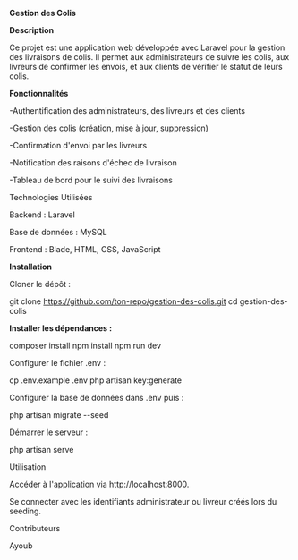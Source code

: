 ****Gestion des Colis****

**Description**

Ce projet est une application web développée avec Laravel pour la gestion des livraisons de colis. Il permet aux administrateurs de suivre les colis, aux livreurs de confirmer les envois, et aux clients de vérifier le statut de leurs colis.

**Fonctionnalités**

-Authentification des administrateurs, des livreurs et des clients

-Gestion des colis (création, mise à jour, suppression)

-Confirmation d'envoi par les livreurs

-Notification des raisons d'échec de livraison

-Tableau de bord pour le suivi des livraisons

Technologies Utilisées

Backend : Laravel

Base de données : MySQL

Frontend : Blade, HTML, CSS, JavaScript

**Installation**

Cloner le dépôt :

git clone https://github.com/ton-repo/gestion-des-colis.git
cd gestion-des-colis

**Installer les dépendances :**

composer install
npm install
npm run dev

Configurer le fichier .env :

cp .env.example .env
php artisan key:generate

Configurer la base de données dans .env puis :

php artisan migrate --seed

Démarrer le serveur :

php artisan serve

Utilisation

Accéder à l'application via http://localhost:8000.

Se connecter avec les identifiants administrateur ou livreur créés lors du seeding.

Contributeurs

Ayoub

